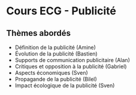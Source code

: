 # Cours ECG - Publicité

## Thèmes abordés
- Définition de la publicité (Amine)
- Évolution de la publicité (Bastien)
- Supports de communication publicitaire (Alan)
- Critiques et opposition à la publicité (Gabriel)
- Aspects économiques (Sven)
- Propagande de la publicité (Bilel)
- Impact écologique de la publicité (Sven)
